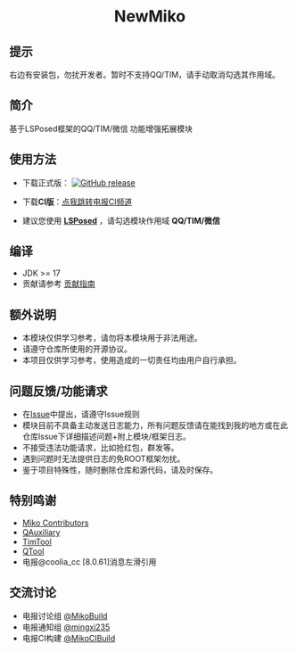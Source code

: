 <div align="center">
    <h1> NewMiko </h1>
</div>

## 提示

右边有安装包，勿扰开发者。暂时不支持QQ/TIM，请手动取消勾选其作用域。

## 简介

基于LSPosed框架的QQ/TIM/微信 功能增强拓展模块

## 使用方法

- 下载正式版：
[![GitHub release](https://img.shields.io/github/release/dartcv/Miko-Public.svg)](https://github.com/dartcv/Miko-Public/releases/latest)

- 下载**CI版**：[点我跳转电报CI频道](http://t.me/MikoCIBuild)

- 建议您使用 **[LSPosed](https://github.com/LSPosed/LSPosed)** ，请勾选模块作用域 **QQ/TIM/微信**

## 编译

- JDK >= 17
- 贡献请参考 [贡献指南](https://github.com/hiatus169/Miko-Public/blob/main/.github/CONTRIBUTING.md)

## 额外说明

- 本模块仅供学习参考，请勿将本模块用于非法用途。
- 请遵守仓库所使用的开源协议。
- 本项目仅供学习参考，使用造成的一切责任均由用户自行承担。

## 问题反馈/功能请求

- 在[Issue](https://github.com/dartcv/Miko-Public/issues)中提出，请遵守Issue规则
- 模块目前不具备主动发送日志能力，所有问题反馈请在能找到我的地方或在此仓库Issue下详细描述问题+附上模块/框架日志。
- 不接受违法功能请求，比如抢红包，群发等。
- 遇到问题时无法提供日志的免ROOT框架勿扰。
- 鉴于项目特殊性，随时删除仓库和源代码，请及时保存。

## 特别鸣谢

- [Miko Contributors](https://github.com/hiatus169/Miko-Public/graphs/contributors)
- [QAuxiliary](https://github.com/cinit/QAuxiliary)
- [TimTool](https://github.com/suzhelan/TimTool)
- [QTool](https://github.com/Hicores/QTool)
- 电报@coolia_cc [8.0.61]消息左滑引用

## 交流讨论

- 电报讨论组 [@MikoBuild](https://t.me/MikoBuild)
- 电报通知组 [@mingxi235](https://t.me/mingxi235)
- 电报CI构建 [@MikoCIBuild](http://t.me/MikoCIBuild)
